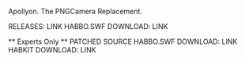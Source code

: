 Apollyon.
The PNGCamera Replacement.

RELEASES: LINK
HABBO.SWF DOWNLOAD: LINK

** Experts Only **
PATCHED SOURCE HABBO.SWF DOWNLOAD: LINK
HABKIT DOWNLOAD: LINK